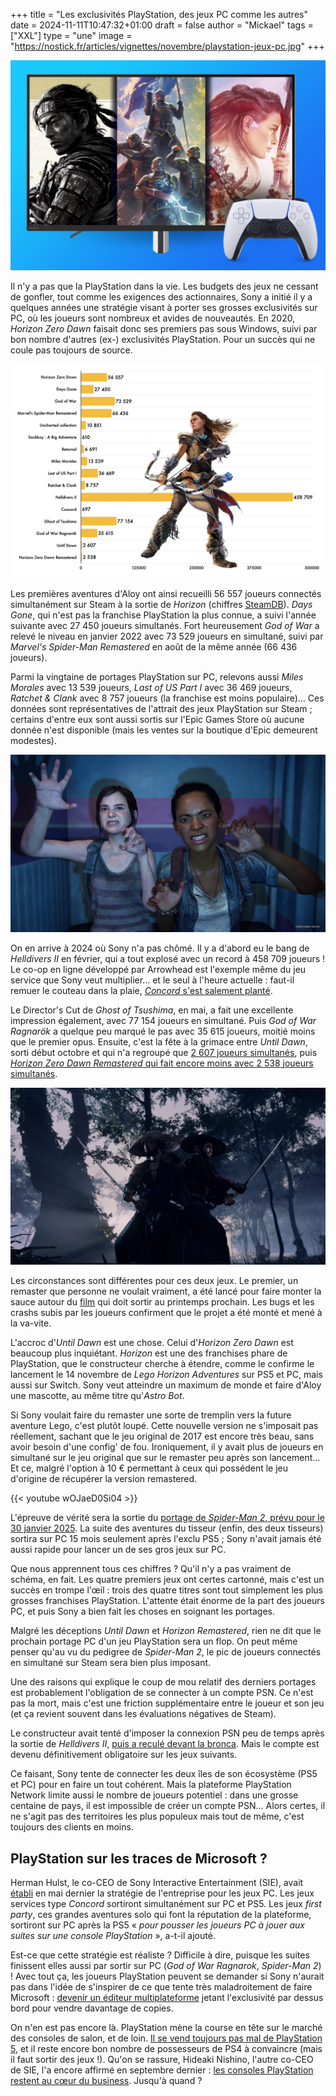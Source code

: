 +++
title = "Les exclusivités PlayStation, des jeux PC comme les autres"
date = 2024-11-11T10:47:32+01:00
draft = false
author = "Mickael"
tags = ["XXL"]
type = "une"
image = "https://nostick.fr/articles/vignettes/novembre/playstation-jeux-pc.jpg"
+++

![Jeux PlayStation sur PC](playstation-jeux-pc.jpg "")

Il n'y a pas que la PlayStation dans la vie. Les budgets des jeux ne cessant de gonfler, tout comme les exigences des actionnaires, Sony a initié il y a quelques années une stratégie visant à porter ses grosses exclusivités sur PC, où les joueurs sont nombreux et avides de nouveautés. En 2020, *Horizon Zero Dawn* faisait donc ses premiers pas sous Windows, suivi par bon nombre d'autres (ex-) exclusivités PlayStation. Pour un succès qui ne coule pas toujours de source.

![Stats Steam](stats-steam.jpg "Nombre de joueurs connectés simultanément sur Steam. Chiffres : Steam DB.")

Les premières aventures d'Aloy ont ainsi recueilli 56 557 joueurs connectés simultanément sur Steam à la sortie de *Horizon* (chiffres [SteamDB](https://steamdb.info)). *Days Gone*, qui n'est pas la franchise PlayStation la plus connue, a suivi l'année suivante avec 27 450 joueurs simultanés. Fort heureusement *God of War* a relevé le niveau en janvier 2022 avec 73 529 joueurs en simultané, suivi par *Marvel's Spider-Man Remastered* en août de la même année (66 436 joueurs).

Parmi la vingtaine de portages PlayStation sur PC, relevons aussi *Miles Morales* avec 13 539 joueurs, *Last of US Part I* avec 36 469 joueurs, *Ratchet & Clank* avec 8 757 joueurs (la franchise est moins populaire)… Ces données sont représentatives de l'attrait des jeux PlayStation sur Steam ; certains d'entre eux sont aussi sortis sur l'Epic Games Store où aucune donnée n'est disponible (mais les ventes sur la boutique d'Epic demeurent modestes).

![Last of US Part I](last-of-us.jpg "Last of US Part I.")

On en arrive à 2024 où Sony n'a pas chômé. Il y a d'abord eu le bang de *Helldivers II* en février, qui a tout explosé avec un record à 458 709 joueurs ! Le co-op en ligne développé par Arrowhead est l'exemple même du jeu service que Sony veut multiplier… et le seul à l'heure actuelle : faut-il remuer le couteau dans la plaie, [*Concord* s'est salement planté](https://nostick.fr/articles/2024/octobre/3110-concord-chronologie-desastre/).

Le Director's Cut de *Ghost of Tsushima*, en mai, a fait une excellente impression également, avec 77 154 joueurs en simultané. Puis *God of War Ragnarök* a quelque peu marqué le pas avec 35 615 joueurs, moitié moins que le premier opus. Ensuite, c'est la fête à la grimace entre *Until Dawn*, sorti début octobre et qui n'a regroupé que [2 607 joueurs simultanés](https://nostick.fr/articles/2024/octobre/0810-remake-until-dawn-peine-a-trouver-son-public/), puis [*Horizon Zero Dawn Remastered* qui fait encore moins avec 2 538 joueurs simultanés](https://nostick.fr/articles/2024/novembre/0411-remaster-horizon-zero-dawn-attire-pas-les-foules/).

![Ghost of Tsushima](ghost-of-tsushima.jpg "Ghost of Tsushima.")

Les circonstances sont différentes pour ces deux jeux. Le premier, un remaster que personne ne voulait vraiment, a été lancé pour faire monter la sauce autour du [film](https://en.wikipedia.org/wiki/Until_Dawn_(film)) qui doit sortir au printemps prochain. Les bugs et les crashs subis par les joueurs confirment que le projet a été monté et mené à la va-vite.

L'accroc d'*Until Dawn* est une chose. Celui d'*Horizon Zero Dawn* est beaucoup plus inquiétant. *Horizon* est une des franchises phare de PlayStation, que le constructeur cherche à étendre, comme le confirme le lancement le 14 novembre de *Lego Horizon Adventures* sur PS5 et PC, mais aussi sur Switch. Sony veut atteindre un maximum de monde et faire d'Aloy une mascotte, au même titre qu'*Astro Bot*.

Si Sony voulait faire du remaster une sorte de tremplin vers la future aventure Lego, c'est plutôt loupé. Cette nouvelle version  ne s'imposait pas réellement, sachant que le jeu original de 2017 est encore très beau, sans avoir besoin d'une config' de fou. Ironiquement, il y avait plus de joueurs en simultané sur le jeu original que sur le remaster peu après son lancement… Et ce, malgré l'option à 10 € permettant à ceux qui possédent le jeu d'origine de récupérer la version remastered.

{{< youtube wOJaeD0Si04 >}} 

L'épreuve de vérité sera la sortie du [portage de *Spider-Man 2*, prévu pour le 30 janvier 2025](https://nostick.fr/articles/2024/octobre/1810-marvel-spider-man-2-pc-janvier-2025-playstation/). La suite des aventures du tisseur (enfin, des deux tisseurs) sortira sur PC 15 mois seulement après l'exclu PS5 ; Sony n'avait jamais été aussi rapide pour lancer un de ses gros jeux sur PC. 

Que nous apprennent tous ces chiffres ? Qu'il n'y a pas vraiment de schéma, en fait. Les quatre premiers jeux ont certes cartonné, mais c'est un succès en trompe l'œil : trois des quatre titres sont tout simplement les plus grosses franchises PlayStation. L'attente était énorme de la part des joueurs PC, et puis Sony a bien fait les choses en soignant les portages.

Malgré les déceptions *Until Dawn* et *Horizon Remastered*, rien ne dit que le prochain portage PC d'un jeu PlayStation sera un flop. On peut même penser qu'au vu du pedigree de *Spider-Man 2*, le pic de joueurs connectés en simultané sur Steam sera bien plus imposant.

Une des raisons qui explique le coup de mou relatif des derniers portages est probablement l'obligation de se connecter à un compte PSN. Ce n'est pas la mort, mais c'est une friction supplémentaire entre le joueur et son jeu (et ça revient souvent dans les évaluations négatives de Steam).

Le constructeur avait tenté d'imposer la connexion PSN peu de temps après la sortie de *Helldivers II*, [puis a reculé devant la bronca](https://nostick.fr/articles/2024/mai/0505-sony-fait-plonger-helldivers-2-en-enfer/). Mais le compte est devenu définitivement obligatoire sur les jeux suivants.

Ce faisant, Sony tente de connecter les deux îles de son écosystème (PS5 et PC) pour en faire un tout cohérent. Mais la plateforme PlayStation Network limite aussi le nombre de joueurs potentiel : dans une grosse centaine de pays, il est impossible de créer un compte PSN… Alors certes, il ne s'agit pas des territoires les plus populeux mais tout de même, c'est toujours des clients en moins.

## PlayStation sur les traces de Microsoft ?

Herman Hulst, le co-CEO de Sony Interactive Entertainment (SIE), avait [établi](https://x.com/tomwarren/status/1795966798942158935) en mai dernier la stratégie de l'entreprise pour les jeux PC. Les jeux services type *Concord* sortiront simultanément sur PC et PS5. Les jeux *first party*, ces grandes aventures solo qui font la réputation de la plateforme, sortiront sur PC après la PS5 « *pour pousser les joueurs PC à jouer aux suites sur une console PlayStation* », a-t-il ajouté.

Est-ce que cette stratégie est réaliste ? Difficile à dire, puisque les suites finissent elles aussi par sortir sur PC (*God of War Ragnarok*, *Spider-Man 2*) ! Avec tout ça, les joueurs PlayStation peuvent se demander si Sony n'aurait pas dans l'idée de s'inspirer de ce que tente très maladroitement de faire Microsoft : [devenir un éditeur multiplateforme](https://nostick.fr/articles/2024/octobre/3110-xbox-vend-plus-jeux-moins-conosles/) jetant l'exclusivité par dessus bord pour vendre davantage de copies.

On n'en est pas encore là. PlayStation mène la course en tête sur le marché des consoles de salon, et de loin. [Il se vend toujours pas mal de PlayStation 5](https://nostick.fr/articles/2024/novembre/0811-astro-bot-petit-robot-grandes-retombees-sony/), et il reste encore bon nombre de possesseurs de PS4 à convaincre (mais il faut sortir des jeux !). Qu'on se rassure, Hideaki Nishino, l'autre co-CEO de SIE, l'a encore affirmé en septembre dernier : [les consoles PlayStation restent au cœur du business](https://nostick.fr/articles/2024/septembre/1809-sony-coeur-playstation/). Jusqu'à quand ?
